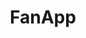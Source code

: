 ---
title: FanApp
description: The FanApp is a mobile application that helps engage with your soccer fans by letting them create images with paints in their face. This application was developed with all native frameworks and is available for <a class="link-color" href="https&#58;//itunes.apple.com/us/app/fanapp/id1270234360?ls=1&mt=8" target="_blank">iOS</a>  and  <a class="link-color" href="https&#58;//play.google.com/store/apps/details?id=fanapp.ardev.com.fanapp" target="_blank">Android</a>.
filter: mobile
image_path: /assets/img/portfolio/FanApp.png
---